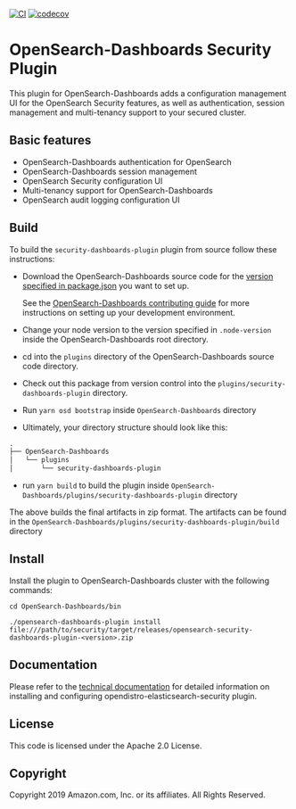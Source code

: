 [![CI](https://github.com/opendistro-for-elasticsearch/security-kibana-plugin/workflows/CI/badge.svg?branch=main)](https://github.com/opendistro-for-elasticsearch/security-kibana-plugin/actions)
[![codecov](https://codecov.io/gh/opendistro-for-elasticsearch/security-kibana-plugin/branch/main/graphs/badge.svg)](https://codecov.io/gh/opendistro-for-elasticsearch/security-kibana-plugin)

# OpenSearch-Dashboards Security Plugin

This plugin for OpenSearch-Dashboards adds a configuration management UI for the OpenSearch Security features, as well as authentication, session management and multi-tenancy support to your secured cluster.

## Basic features

* OpenSearch-Dashboards authentication for OpenSearch
* OpenSearch-Dashboards session management
* OpenSearch Security configuration UI
* Multi-tenancy support for OpenSearch-Dashboards
* OpenSearch audit logging configuration UI

## Build

To build the `security-dashboards-plugin` plugin from source follow these instructions:
* Download the OpenSearch-Dashboards source code for the [version specified in package.json](./package.json) you want to set up.

   See the [OpenSearch-Dashboards contributing guide](https://github.com/opensearch-project/security-dashboards-plugin/blob/main/CONTRIBUTING.md) for more instructions on setting up your development environment.

* Change your node version to the version specified in `.node-version` inside the OpenSearch-Dashboards root directory.
* cd into the `plugins` directory of the OpenSearch-Dashboards source code directory.
* Check out this package from version control into the `plugins/security-dashboards-plugin` directory.
* Run `yarn osd bootstrap` inside `OpenSearch-Dashboards` directory
* Ultimately, your directory structure should look like this:

```md
.
├── OpenSearch-Dashboards
│   └── plugins
│       └── security-dashboards-plugin
```
* run `yarn build` to build the plugin inside `OpenSearch-Dashboards/plugins/security-dashboards-plugin` directory

The above builds the final artifacts in zip format. The artifacts can be found in the `OpenSearch-Dashboards/plugins/security-dashboards-plugin/build` directory

## Install

Install the plugin to OpenSearch-Dashboards cluster with the following commands:

`cd OpenSearch-Dashboards/bin`

`./opensearch-dashboards-plugin install file:///path/to/security/target/releases/opensearch-security-dashboards-plugin-<version>.zip`

## Documentation

Please refer to the [technical documentation](https://opendistro.github.io/for-elasticsearch-docs) for detailed information on installing and configuring opendistro-elasticsearch-security plugin.

## License

This code is licensed under the Apache 2.0 License.

## Copyright

Copyright 2019 Amazon.com, Inc. or its affiliates. All Rights Reserved.
